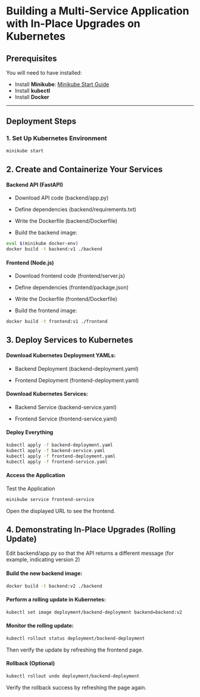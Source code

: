 
# Building a Multi-Service Application with In-Place Upgrades on Kubernetes


## Prerequisites
You will need to have installed:

- Install **Minikube**: [Minikube Start Guide](https://minikube.sigs.k8s.io/docs/start/)
- Install **kubectl**
- Install **Docker**

---

## Deployment Steps

### 1. Set Up Kubernetes Environment
```sh
minikube start
```

## 2. Create and Containerize Your Services

#### Backend API (FastAPI)

- Download API code (backend/app.py)

- Define dependencies (backend/requirements.txt)

- Write the Dockerfile (backend/Dockerfile)

- Build the backend image:

```sh
eval $(minikube docker-env)
docker build -t backend:v1 ./backend
```

#### Frontend (Node.js)

- Download frontend code (frontend/server.js)

- Define dependencies (frontend/package.json)

- Write the Dockerfile (frontend/Dockerfile)

- Build the frontend image:

```sh
docker build -t frontend:v1 ./frontend
```

## 3. Deploy Services to Kubernetes

#### Download Kubernetes Deployment YAMLs:

- Backend Deployment (backend-deployment.yaml)

- Frontend Deployment (frontend-deployment.yaml)

#### Download Kubernetes Services:

- Backend Service (backend-service.yaml)

- Frontend Service (frontend-service.yaml)

#### Deploy Everything

```sh
kubectl apply -f backend-deployment.yaml
kubectl apply -f backend-service.yaml
kubectl apply -f frontend-deployment.yaml
kubectl apply -f frontend-service.yaml
```

#### Access the Application

Test the Application

```sh
minikube service frontend-service
```

Open the displayed URL to see the frontend.

## 4. Demonstrating In-Place Upgrades (Rolling Update)

Edit backend/app.py so that the API returns a different message (for example, indicating
version 2)

#### Build the new backend image:

```sh
docker build -t backend:v2 ./backend
```

#### Perform a rolling update in Kubernetes:
```sh
kubectl set image deployment/backend-deployment backend=backend:v2
```

#### Monitor the rolling update:

```sh
kubectl rollout status deployment/backend-deployment
```

Then verify the update by refreshing the frontend page.

#### Rollback (Optional)

```sh
kubectl rollout undo deployment/backend-deployment
```

Verify the rollback success by refreshing the page again.
